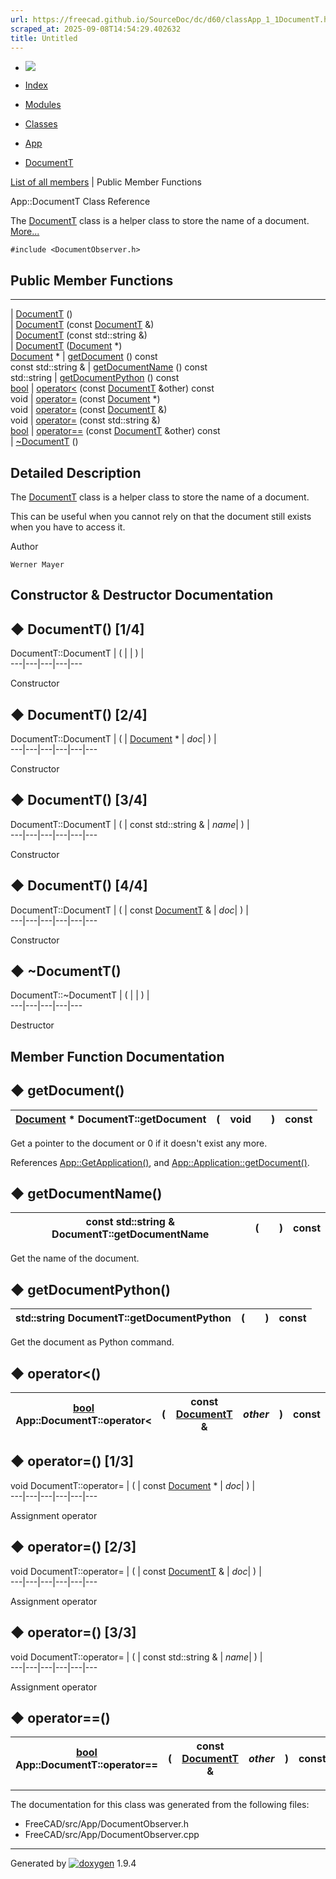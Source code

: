 ```yaml
---
url: https://freecad.github.io/SourceDoc/dc/d60/classApp_1_1DocumentT.html
scraped_at: 2025-09-08T14:54:29.402632
title: Untitled
---
```


  * [ ![](https://www.freecad.org/svg/logo-freecad.svg) ](https://freecadweb.org "FreeCAD")
  * [Index](../../index.html "Index")
  * [Modules](../../modules.html "Modules list")
  * [Classes](../../annotated.html "Annotated list")

  * [App](../../dd/dc2/namespaceApp.html)
  * [DocumentT](../../dc/d60/classApp_1_1DocumentT.html)

[List of all members](../../de/d38/classApp_1_1DocumentT-members.html) | Public Member Functions

App::DocumentT Class Reference

The [DocumentT](../../dc/d60/classApp_1_1DocumentT.html "The DocumentT class
is a helper class to store the name of a document.") class is a helper class
to store the name of a document.
[More...](../../dc/d60/classApp_1_1DocumentT.html#details)

`#include <DocumentObserver.h>`

##  Public Member Functions  
  
---  
|
[DocumentT](../../dc/d60/classApp_1_1DocumentT.html#a802d05772e92c4030cc8a9539aab6b48)
()  
|
[DocumentT](../../dc/d60/classApp_1_1DocumentT.html#ab4986862c864835c2b18d18307af6a1f)
(const [DocumentT](../../dc/d60/classApp_1_1DocumentT.html) &)  
|
[DocumentT](../../dc/d60/classApp_1_1DocumentT.html#aa7a848e0a66a84df7d5ab4072fcca40b)
(const std::string &)  
|
[DocumentT](../../dc/d60/classApp_1_1DocumentT.html#a11d9e948428451b69126a069fc3df207)
([Document](../../d8/d3e/classApp_1_1Document.html) *)  
[Document](../../d8/d3e/classApp_1_1Document.html) * | [getDocument](../../dc/d60/classApp_1_1DocumentT.html#a320fef7d6acc485cb077ff5acaad8c7b) () const  
const std::string & | [getDocumentName](../../dc/d60/classApp_1_1DocumentT.html#afe994716a910d5b29c8953737a9628c2) () const  
std::string | [getDocumentPython](../../dc/d60/classApp_1_1DocumentT.html#a91f967446cbdbc7ad71c3565304ef193) () const  
[bool](../../d9/db9/classbool.html) | [operator<](../../dc/d60/classApp_1_1DocumentT.html#ae51065daa7415254bdb178c6af189df3) (const [DocumentT](../../dc/d60/classApp_1_1DocumentT.html) &other) const  
void | [operator=](../../dc/d60/classApp_1_1DocumentT.html#af2d7a12ada933a7ac65f1bd82c50dfd2) (const [Document](../../d8/d3e/classApp_1_1Document.html) *)  
void | [operator=](../../dc/d60/classApp_1_1DocumentT.html#aebddd8597f9a15a0a549f949da33c98e) (const [DocumentT](../../dc/d60/classApp_1_1DocumentT.html) &)  
void | [operator=](../../dc/d60/classApp_1_1DocumentT.html#a66c0755cc9dfd1755bdeaabf976ecc0b) (const std::string &)  
[bool](../../d9/db9/classbool.html) | [operator==](../../dc/d60/classApp_1_1DocumentT.html#a98c1579af26adc0c05723fc5a5f0b9be) (const [DocumentT](../../dc/d60/classApp_1_1DocumentT.html) &other) const  
|
[~DocumentT](../../dc/d60/classApp_1_1DocumentT.html#ab36b86ce661402b763fd2d1d501eed2c)
()  
  
## Detailed Description

The [DocumentT](../../dc/d60/classApp_1_1DocumentT.html "The DocumentT class
is a helper class to store the name of a document.") class is a helper class
to store the name of a document.

This can be useful when you cannot rely on that the document still exists when
you have to access it.

Author

    Werner Mayer 

## Constructor & Destructor Documentation

## ◆ DocumentT() [1/4]

DocumentT::DocumentT  | ( | | ) |   
---|---|---|---|---  
  
Constructor

## ◆ DocumentT() [2/4]

DocumentT::DocumentT  | ( | [Document](../../d8/d3e/classApp_1_1Document.html) *  | _doc_| ) |   
---|---|---|---|---|---  
  
Constructor

## ◆ DocumentT() [3/4]

DocumentT::DocumentT  | ( | const std::string & | _name_| ) |   
---|---|---|---|---|---  
  
Constructor

## ◆ DocumentT() [4/4]

DocumentT::DocumentT  | ( | const [DocumentT](../../dc/d60/classApp_1_1DocumentT.html) & | _doc_| ) |   
---|---|---|---|---|---  
  
Constructor

## ◆ ~DocumentT()

DocumentT::~DocumentT  | ( | | ) |   
---|---|---|---|---  
  
Destructor

## Member Function Documentation

## ◆ getDocument()

[Document](../../d8/d3e/classApp_1_1Document.html) * DocumentT::getDocument  | ( | void  | | ) |  const  
---|---|---|---|---|---  
  
Get a pointer to the document or 0 if it doesn't exist any more.

References
[App::GetApplication()](../../dd/dc2/namespaceApp.html#a84dbe47fe47bf688ae33c4bc0b1296a4),
and
[App::Application::getDocument()](../../da/dbf/classApp_1_1Application.html#a17472bb3dfacd07074016c3bcc4a270d).

## ◆ getDocumentName()

const std::string & DocumentT::getDocumentName  | ( | | ) |  const  
---|---|---|---|---  
  
Get the name of the document.

## ◆ getDocumentPython()

std::string DocumentT::getDocumentPython  | ( | | ) |  const  
---|---|---|---|---  
  
Get the document as Python command.

## ◆ operator<()

[bool](../../d9/db9/classbool.html) App::DocumentT::operator< | ( | const [DocumentT](../../dc/d60/classApp_1_1DocumentT.html) & | _other_| ) |  const  
---|---|---|---|---|---  
  
## ◆ operator=() [1/3]

void DocumentT::operator=  | ( | const [Document](../../d8/d3e/classApp_1_1Document.html) *  | _doc_| ) |   
---|---|---|---|---|---  
  
Assignment operator

## ◆ operator=() [2/3]

void DocumentT::operator=  | ( | const [DocumentT](../../dc/d60/classApp_1_1DocumentT.html) & | _doc_| ) |   
---|---|---|---|---|---  
  
Assignment operator

## ◆ operator=() [3/3]

void DocumentT::operator=  | ( | const std::string & | _name_| ) |   
---|---|---|---|---|---  
  
Assignment operator

## ◆ operator==()

[bool](../../d9/db9/classbool.html) App::DocumentT::operator==  | ( | const [DocumentT](../../dc/d60/classApp_1_1DocumentT.html) & | _other_| ) |  const  
---|---|---|---|---|---  
  
* * *

The documentation for this class was generated from the following files:

  * FreeCAD/src/App/DocumentObserver.h
  * FreeCAD/src/App/DocumentObserver.cpp

* * *

Generated by
[![doxygen](../../doxygen.svg)](https://www.doxygen.org/index.html) 1.9.4

